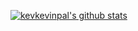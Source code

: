 [![kevkevinpal's github stats](https://github-readme-stats.vercel.app/api?username=kevkevinpal&show_icons=true&count_private=true)](https://github.com/anuraghazra/github-readme-stats)
